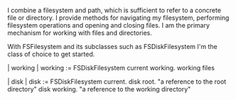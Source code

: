 I combine a filesystem and path, which is sufficient to refer to a concrete file or directory. I provide methods for navigating my filesystem, performing filesystem operations and opening and closing files.  I am the primary mechanism for working with files and directories. 

With FSFilesystem and its subclasses such as FSDiskFilesystem I'm the class of choice to get started.

| working |
working := FSDiskFilesystem current working.
working files 


| disk |
disk := FSDiskFilesystem current.
disk root.                               "a reference to the root directory"
disk working.                         "a reference to the working directory"
